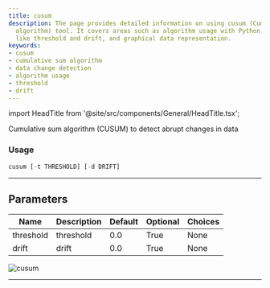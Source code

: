 ```yaml
---
title: cusum
description: The page provides detailed information on using cusum (Cumulative sum
  algorithm) tool. It covers areas such as algorithm usage with Python, parameters
  like threshold and drift, and graphical data representation.
keywords:
- cusum
- cumulative sum algorithm
- data change detection
- algorithm usage
- threshold
- drift
---
```


import HeadTitle from '@site/src/components/General/HeadTitle.tsx';

<HeadTitle title="forex/qa/cusum - Reference | OpenBB Terminal Docs" />

Cumulative sum algorithm (CUSUM) to detect abrupt changes in data

### Usage

```python
cusum [-t THRESHOLD] [-d DRIFT]
```

---

## Parameters

| Name | Description | Default | Optional | Choices |
| ---- | ----------- | ------- | -------- | ------- |
| threshold | threshold | 0.0 | True | None |
| drift | drift | 0.0 | True | None |

![cusum](https://user-images.githubusercontent.com/46355364/154306207-d68f53f4-2f9a-4c1a-8e0e-b83d49938759.png)

---
